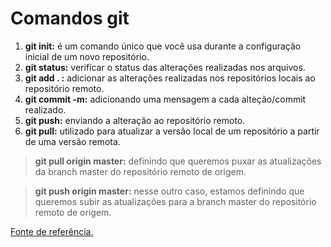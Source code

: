 # **Comandos git**

1. **git init:** é um comando único que você usa durante a configuração inicial de um novo repositório. 
2. **git status:** verificar o status das alterações realizadas nos arquivos.
3. **git add . :** adicionar as alterações realizadas nos repositórios locais ao repositório remoto.
4. **git commit -m:** adicionando uma mensagem a cada alteção/commit realizado.
5. **git push:** enviando a alteração ao repositório remoto.
6. **git pull:** utilizado para atualizar a versão local de um repositório a partir de uma versão remota.

> **git pull origin master:** definindo que queremos puxar as atualizações da branch master do repositório remoto de origem.

> **git push origin master:** nesse outro caso, estamos definindo que queremos subir as atualizações para a branch master do repositório remoto de origem.


[Fonte de referência.](https://thewebdev.com.br/git-push.php)